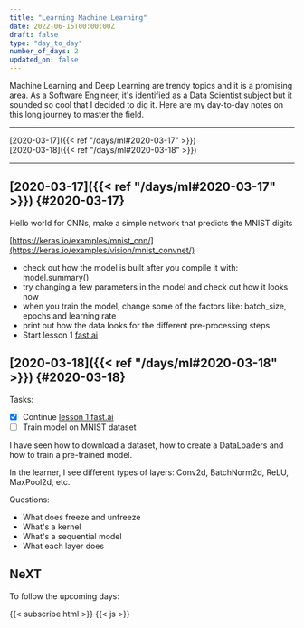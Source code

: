 ```yaml
---
title: "Learning Machine Learning"
date: 2022-06-15T00:00:00Z
draft: false
type: "day_to_day"
number_of_days: 2
updated_on: false
---
```


Machine Learning and Deep Learning are trendy topics and it is a promising area. As a Software Engineer, it's identified as a Data Scientist subject but it sounded so cool that I decided to dig it. Here are my day-to-day notes on this long journey to master the field.

---

[2020-03-17]({{< ref "/days/ml#2020-03-17" >}})  
[2020-03-18]({{< ref "/days/ml#2020-03-18" >}})  

---


## [2020-03-17]({{< ref "/days/ml#2020-03-17" >}}) {#2020-03-17}


Hello world for CNNs, make a simple network that predicts the MNIST digits

[https://keras.io/examples/mnist_cnn/](https://keras.io/examples/vision/mnist_convnet/)

- check out how the model is built after you compile it with: model.summary()
- try changing a few parameters in the model and check out how it looks now
- when you train the model, change some of the factors like: batch_size, epochs and learning rate
- print out how the data looks for the different pre-processing steps
- Start lesson 1 [fast.ai](http://fast.ai)


## [2020-03-18]({{< ref "/days/ml#2020-03-18" >}}) {#2020-03-18}

Tasks: 

- [x]  Continue [lesson 1 fast.ai](https://course19.fast.ai/videos/?lesson=1)
- [ ]  Train model on MNIST dataset

I have seen how to download a dataset, how to create a DataLoaders and how to train a pre-trained model.

In the learner, I see different types of layers: Conv2d, BatchNorm2d, ReLU, MaxPool2d, etc.

Questions:

- What does freeze and unfreeze
- What's a kernel
- What's a sequential model
- What each layer does


## NeXT

To follow the upcoming days:

{{< subscribe html >}}
{{< js >}}




